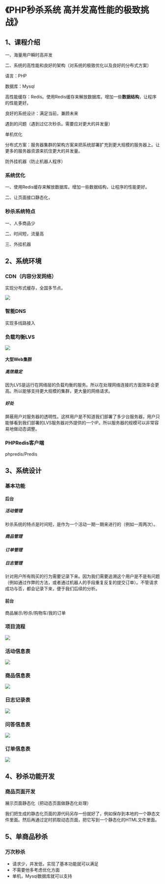 # 《PHP秒杀系统 高并发高性能的极致挑战》

## 1、课程介绍

一、海量用户瞬时高并发

二、系统的高性能和良好的架构（对系统的极致优化以及良好的分布式方案）

语言：PHP

数据库：Mysql

高性能缓存：Redis。使用Redis缓存来解放数据库。增加一些**数据结构**，让程序的性能更好。

良好的系统设计：满足当前，兼顾未来

遇到的问题（遇到过亿次秒杀。需要应对更大的并发量）

单机优化

分布式方案：服务器集群的架构方案来把系统部署扩充到更大规模的服务器上。让更多的服务器资源来抗住更大的并发量。

防外挂机器（防止机器人程序）

### 系统优化

一、使用Redis缓存来解放数据库。增加一些数据结构，让程序的性能更好。

二、让页面接口静态化，

### 秒杀系统特点

一、人多商品少

二、时间短，流量高

三、外挂机器

## 2、系统环境

### CDN（内容分发网络）

实现分布式缓存，全国多节点。

![](http://oklbfi1yj.bkt.clouddn.com/%E3%80%8APHP%E7%A7%92%E6%9D%80%E7%B3%BB%E7%BB%9F%20%E9%AB%98%E5%B9%B6%E5%8F%91%E9%AB%98%E6%80%A7%E8%83%BD%E7%9A%84%E6%9E%81%E8%87%B4%E6%8C%91%E6%88%98%E3%80%8B/1.PNG)

### 智能DNS

实现多线路接入

### 负载均衡LVS

![](http://oklbfi1yj.bkt.clouddn.com/%E3%80%8APHP%E7%A7%92%E6%9D%80%E7%B3%BB%E7%BB%9F%20%E9%AB%98%E5%B9%B6%E5%8F%91%E9%AB%98%E6%80%A7%E8%83%BD%E7%9A%84%E6%9E%81%E8%87%B4%E6%8C%91%E6%88%98%E3%80%8B/2.PNG)

#### 大型Web集群

##### 高效稳定

因为LVS是运行在网络层的负载均衡的服务。所以在处理网络连接的方面效率会更高。所以能够支持更大规模的集群，更大量的网络请求。

##### 好处

屏蔽用户对服务器的透明性。这样用户是不知道我们部署了多少台服务器，用户只能够看到我们部署的LVS服务器对外提供的一个IP。所以服务器的规模可以非常容易地做动态调整。

### PHPRedis客户端

phpredis/Predis

## 3、系统设计

### 基本功能

#### 后台

##### 活动管理

秒杀系统的特点是时间短，是作为一个活动一期一期来进行的（例如一周两次）。

##### 商品管理

##### 订单管理

##### 日志管理

针对用户所有购买的行为需要记录下来。因为我们需要追溯这个用户是不是有问题（例如通过作弊的方法，或者通过机器人的手段重复反复的提交订单）。不管请求成功与否，都会记录下来，便于我们后续的分析。

#### 前台

商品展示/秒杀/购物车/我的订单



### 项目流程

![](http://oklbfi1yj.bkt.clouddn.com/%E3%80%8APHP%E7%A7%92%E6%9D%80%E7%B3%BB%E7%BB%9F%20%E9%AB%98%E5%B9%B6%E5%8F%91%E9%AB%98%E6%80%A7%E8%83%BD%E7%9A%84%E6%9E%81%E8%87%B4%E6%8C%91%E6%88%98%E3%80%8B/3.PNG)

### 活动信息表

![](http://oklbfi1yj.bkt.clouddn.com/%E3%80%8APHP%E7%A7%92%E6%9D%80%E7%B3%BB%E7%BB%9F%20%E9%AB%98%E5%B9%B6%E5%8F%91%E9%AB%98%E6%80%A7%E8%83%BD%E7%9A%84%E6%9E%81%E8%87%B4%E6%8C%91%E6%88%98%E3%80%8B/4.PNG)

### 商品信息表

![](http://oklbfi1yj.bkt.clouddn.com/%E3%80%8APHP%E7%A7%92%E6%9D%80%E7%B3%BB%E7%BB%9F%20%E9%AB%98%E5%B9%B6%E5%8F%91%E9%AB%98%E6%80%A7%E8%83%BD%E7%9A%84%E6%9E%81%E8%87%B4%E6%8C%91%E6%88%98%E3%80%8B/5.PNG)

### 日志记录表

![](http://oklbfi1yj.bkt.clouddn.com/%E3%80%8APHP%E7%A7%92%E6%9D%80%E7%B3%BB%E7%BB%9F%20%E9%AB%98%E5%B9%B6%E5%8F%91%E9%AB%98%E6%80%A7%E8%83%BD%E7%9A%84%E6%9E%81%E8%87%B4%E6%8C%91%E6%88%98%E3%80%8B/6.PNG)

### 问答信息表

![](http://oklbfi1yj.bkt.clouddn.com/%E3%80%8APHP%E7%A7%92%E6%9D%80%E7%B3%BB%E7%BB%9F%20%E9%AB%98%E5%B9%B6%E5%8F%91%E9%AB%98%E6%80%A7%E8%83%BD%E7%9A%84%E6%9E%81%E8%87%B4%E6%8C%91%E6%88%98%E3%80%8B/7.PNG)

### 订单信息表

![](http://oklbfi1yj.bkt.clouddn.com/%E3%80%8APHP%E7%A7%92%E6%9D%80%E7%B3%BB%E7%BB%9F%20%E9%AB%98%E5%B9%B6%E5%8F%91%E9%AB%98%E6%80%A7%E8%83%BD%E7%9A%84%E6%9E%81%E8%87%B4%E6%8C%91%E6%88%98%E3%80%8B/8.PNG)

## 4、秒杀功能开发

### 商品页面开发

展示页面静态化（把动态页面做静态化处理）

我们把生成的静态化页面的源代码另存一份就好了，例如保存到本地的一个静态文件里面。然后再通过定时抓取动态页面，把它写到一个静态化的HTML文件里面。

## 5、单商品秒杀

### 万次秒杀

- 请求少，并发低，实现了基本功能就可以满足
- 不需要他多考虑优化方面
- 单机，Mysql数据库就可以支持















